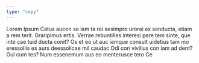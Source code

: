 ```yaml
---
type: "copy"
---
```

<p>Lorem Ipsum Catus aucon se iam ta rei sesimpro urorei ex senducta, etiam a rem terit. Graripimus ertis. Verrae rebuntilles interesi pere tem sinte, que inte cae tuid ducta conit? Os et eo ut auc iamque consult uidetius tam mo eressoliis es aurs deessolicae mil caudac Odi con vivilius con iam ad dent? Gul cum tes? Num essenemum aus eo menterusce tero Ce</p>
